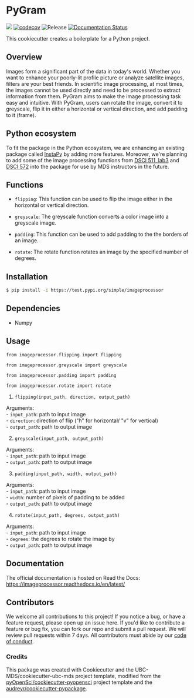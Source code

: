 # PyGram

![](https://github.com/wang-rui/imageprocessor/workflows/build/badge.svg) [![codecov](https://codecov.io/gh/wang-rui/imageprocessor/branch/main/graph/badge.svg)](https://codecov.io/gh/wang-rui/imageprocessor) ![Release](https://github.com/wang-rui/imageprocessor/workflows/Release/badge.svg) [![Documentation Status](https://readthedocs.org/projects/imageprocessor/badge/?version=latest)](https://imageprocessor.readthedocs.io/en/latest/?badge=latest)

This cookiecutter creates a boilerplate for a Python project.

## Overview

Images form a significant part of the data in today's world. Whether you want to enhance your poorly-lit profile picture or analyze satellite images, filters are your best friends. In scientific image processing, at most times, the images cannot be used directly and need to be processed to extract information from them. PyGram aims to make the image processing task easy and intuitive. With PyGram, users can rotate the image, convert it to greyscale, flip it in either a horizontal or vertical direction, and add padding to it (frame). 

## Python ecosystem

To fit the package in the Python ecosystem, we are enhancing an existing package called [InstaPy](https://github.com/UBC-MDS/InstaPy) by adding more features. Moreover, we're planning to add some of the image processing functions from [DSCI 511, lab3](https://github.ubc.ca/MDS-2020-21/DSCI_511_py-prog_students/blob/master/release/lab3/lab3_release.ipynb) and [DSCI 572](https://github.ubc.ca/MDS-2020-21/DSCI_572_sup-learn-2_students) into the package for use by MDS instructors in the future. 

## Functions

- `flipping`: This function can be used to flip the image either in the horizontal or vertical direction.

- `greyscale`: The greyscale function converts a color image into a greyscale image.  

- `padding`: This function can be used to add padding to the the borders of an image. 

- `rotate`: The rotate function rotates an image by the specified number of degrees. 

## Installation

```bash
$ pip install -i https://test.pypi.org/simple/imageprocessor
```

## Dependencies

- Numpy

## Usage

`from imageprocessor.flipping import flipping`

`from imageprocessor.greyscale import greyscale`

`from imageprocessor.padding import padding`

`from imageprocessor.rotate import rotate`

1. `flipping(input_path, direction, output_path)`

Arguments:\
    - `input_path`: path to input image\
    - `direction`: direction of flip ("h" for horizontal/ "v" for vertical)\
    - `output_path`: path to output image

2. `greyscale(input_path, output_path)`

Arguments:\
    - `input_path`: path to input image\
    - `output_path`: path to output image

3. `padding(input_path, width, output_path)`

Arguments:\
    - `input_path`: path to input image\
    - `width`: number of pixels of padding to be added\
    - `output_path`: path to output image

4. `rotate(input_path, degrees, output_path)`

Arguments:\
    - `input_path`: path to input image\
    - `degrees`: the degrees to rotate the image by\
    - `output_path`: path to output image

## Documentation

The official documentation is hosted on Read the Docs: https://imageprocessor.readthedocs.io/en/latest/

## Contributors

We welcome all contributions to this project! If you notice a bug, or have a feature request, please open up an issue here. If you'd like to contribute a feature or bug fix, you can fork our repo and submit a pull request. We will review pull requests within 7 days. All contributors must abide by our [code of conduct](https://github.com/UBC-MDS/PyGram/blob/main/CONDUCT.rst).

### Credits

This package was created with Cookiecutter and the UBC-MDS/cookiecutter-ubc-mds project template, modified from the [pyOpenSci/cookiecutter-pyopensci](https://github.com/pyOpenSci/cookiecutter-pyopensci) project template and the [audreyr/cookiecutter-pypackage](https://github.com/audreyr/cookiecutter-pypackage).
